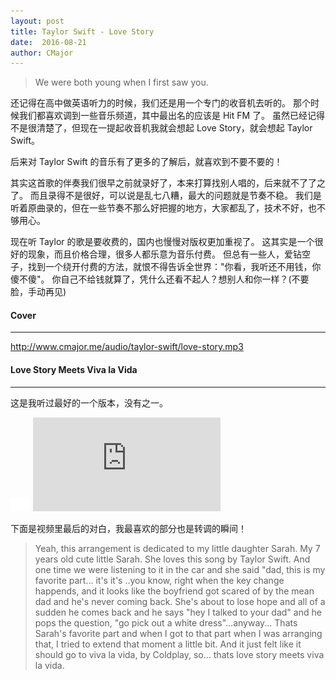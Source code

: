 ```yaml
---
layout: post
title: Taylor Swift - Love Story
date:  2016-08-21
author: CMajor
---
```


> We were both young when I first saw you.

还记得在高中做英语听力的时候，我们还是用一个专门的收音机去听的。
那个时候我们都喜欢调到一些音乐频道，其中最出名的应该是 Hit FM 了。
虽然已经记得不是很清楚了，但现在一提起收音机我就会想起 Love Story，就会想起 Taylor Swift。

后来对 Taylor Swift 的音乐有了更多的了解后，就喜欢到不要不要的！

其实这首歌的伴奏我们很早之前就录好了，本来打算找别人唱的，后来就不了了之了。
而且录得不是很好，可以说是乱七八糟，最大的问题就是节奏不稳。
我们是听着原曲录的，但在一些节奏不那么好把握的地方，大家都乱了，技术不好，也不够用心。

现在听 Taylor 的歌是要收费的，国内也慢慢对版权更加重视了。
这其实是一个很好的现象，而且价格合理，很多人都乐意为音乐付费。
但总有一些人，爱钻空子，找到一个绕开付费的方法，就恨不得告诉全世界："你看，我听还不用钱，你傻不傻"。
你自己不给钱就算了，凭什么还看不起人？想别人和你一样？(不要脸，手动再见)

#### Cover
----------

<a href="http://www.cmajor.me/audio/taylor-swift/love-story.mp3" target="_blank">http://www.cmajor.me/audio/taylor-swift/love-story.mp3</a>

#### Love Story Meets Viva la Vida
----------------------------------

这是我听过最好的一个版本，没有之一。

<div class="wrap">
    <img class="ratio" src="/img/16x11.png"/>
    <iframe src="http://player.youku.com/embed/XMzM0MDY0NDgw" frameborder="0" allowfullscreen></iframe>
</div>

下面是视频里最后的对白，我最喜欢的部分也是转调的瞬间！

> Yeah, this arrangement is dedicated to my little daughter Sarah.
> My 7 years old cute little Sarah. She loves this song by Taylor Swift.
> And one time we were listening to it in the car and she said
> "dad, this is my favorite part... it's it's ..you know,
> right when the key change happends,
> and it looks like the boyfriend got scared of by the mean dad and he's never coming back.
> She's about to lose hope and all of a sudden he comes back and
> he says "hey I talked to your dad" and he pops the question,
> "go pick out a white dress"...anyway...
> Thats Sarah's favorite part and when I got to that part
> when I was arranging that, I tried to extend that moment a little bit.
> And it just felt like it should go to viva la vida,
> by Coldplay, so... thats love story meets viva la vida.
